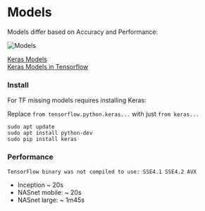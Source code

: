 # Models

Models differ based on Accuracy and Performance:

![Models](https://github.com/EN10/KerasInception/raw/master/images/Models.jpg)

[Keras Models](https://keras.io/applications)   
[Keras Models in Tensorflow](https://www.tensorflow.org/api_docs/python/tf/keras/applications)

### Install

For TF missing models requires installing Keras:

Replace `from tensorflow.python.keras...` with just `from keras...`

    sudo apt update 
    sudo apt install python-dev 
    sudo pip install keras

### Performance

`TensorFlow binary was not compiled to use: SSE4.1 SSE4.2 AVX`

* Inception ~ 20s
* NASnet mobile: ~   20s
* NASnet large:  ~   1m45s